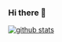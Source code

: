 ### Hi there 👋

[![github stats](https://github-readme-stats.vercel.app/api?username=SOMJANG&show_icons=true&hide_border=False)](https://github.com/monologg)
